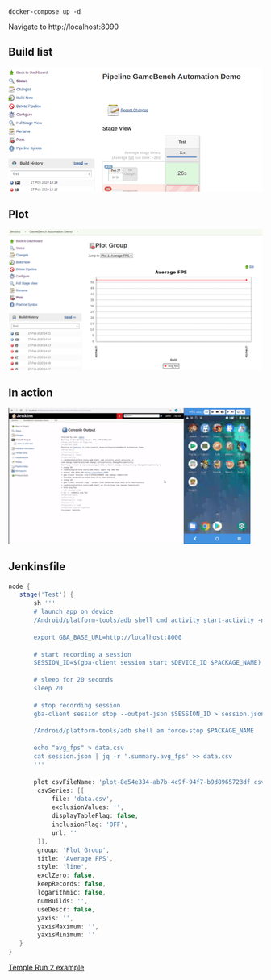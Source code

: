 ```
docker-compose up -d
```

Navigate to http://localhost:8090

## Build list

![Build list](/build-list.png)

## Plot

![Plot](/plot.png)

## In action

![Example](/jenkins-gba.gif)

## Jenkinsfile

```groovy
node {
   stage('Test') {
       sh '''
       # launch app on device
       /Android/platform-tools/adb shell cmd activity start-activity -n $PACKAGE_NAME/.GoogleActivity

       export GBA_BASE_URL=http://localhost:8000

       # start recording a session
       SESSION_ID=$(gba-client session start $DEVICE_ID $PACKAGE_NAME)

       # sleep for 20 seconds
       sleep 20

       # stop recording session
       gba-client session stop --output-json $SESSION_ID > session.json

       /Android/platform-tools/adb shell am force-stop $PACKAGE_NAME

       echo "avg_fps" > data.csv
       cat session.json | jq -r '.summary.avg_fps' >> data.csv
       '''

       plot csvFileName: 'plot-8e54e334-ab7b-4c9f-94f7-b9d8965723df.csv',
        csvSeries: [[
            file: 'data.csv',
            exclusionValues: '',
            displayTableFlag: false,
            inclusionFlag: 'OFF',
            url: ''
        ]],
        group: 'Plot Group',
        title: 'Average FPS',
        style: 'line',
        exclZero: false,
        keepRecords: false,
        logarithmic: false,
        numBuilds: '',
        useDescr: false,
        yaxis: '',
        yaxisMaximum: '',
        yaxisMinimum: ''
   }
}
```

[Temple Run 2 example](templerun2)
